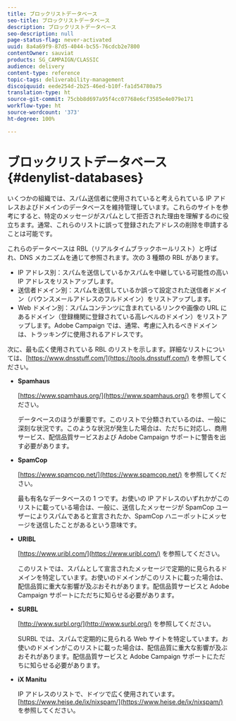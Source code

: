 ```yaml
---
title: ブロックリストデータベース
seo-title: ブロックリストデータベース
description: ブロックリストデータベース
seo-description: null
page-status-flag: never-activated
uuid: 8a4a69f9-87d5-4044-bc55-76cdcb2e7800
contentOwner: sauviat
products: SG_CAMPAIGN/CLASSIC
audience: delivery
content-type: reference
topic-tags: deliverability-management
discoiquuid: eede254d-2b25-46ed-b10f-fa1d54780a75
translation-type: ht
source-git-commit: 75cbb8d697a95f4cc07768e6cf3585e4e079e171
workflow-type: ht
source-wordcount: '373'
ht-degree: 100%

---
```



# ブロックリストデータベース{#denylist-databases}

いくつかの組織では、スパム送信者に使用されていると考えられている IP アドレスおよびドメインのデータベースを維持管理しています。これらのサイトを参考にすると、特定のメッセージがスパムとして拒否された理由を理解するのに役立ちます。通常、これらのリストに誤って登録されたアドレスの削除を申請することは可能です。

これらのデータベースは RBL（リアルタイムブラックホールリスト）と呼ばれ、DNS メカニズムを通じて参照されます。次の 3 種類の RBL があります。

* IP アドレス別：スパムを送信しているかスパムを中継している可能性の高い IP アドレスをリストアップします。
* 送信者ドメイン別：スパムを送信しているか誤って設定された送信者ドメイン（バウンスメールアドレスのフルドメイン）をリストアップします。
* Web ドメイン別：スパムコンテンツに含まれているリンクや画像の URL にあるドメイン（登録機関に登録されている高レベルのドメイン）をリストアップします。Adobe Campaign では、通常、考慮に入れるべきドメインは、トラッキングに使用されるアドレスです。

次に、最も広く使用されている RBL のリストを示します。詳細なリストについては、[https://www.dnsstuff.com/](https://tools.dnsstuff.com/) を参照してください。

* **Spamhaus**

   [https://www.spamhaus.org/](https://www.spamhaus.org/) を参照してください。

   データベースのほうが重要です。このリストで分類されているのは、一般に深刻な状況です。このような状況が発生した場合は、ただちに対応し、商用サービス、配信品質サービスおよび Adobe Campaign サポートに警告を出す必要があります。

* **SpamCop**

   [https://www.spamcop.net/](https://www.spamcop.net/) を参照してください。

   最も有名なデータベースの 1 つです。お使いの IP アドレスのいずれかがこのリストに載っている場合は、一般に、送信したメッセージが SpamCop ユーザーによりスパムであると宣言されたか、SpamCop ハニーポットにメッセージを送信したことがあるという意味です。

* **URIBL**

   [https://www.uribl.com/](https://www.uribl.com/) を参照してください。

   このリストでは、スパムとして宣言されたメッセージで定期的に見られるドメインを特定しています。お使いのドメインがこのリストに載った場合は、配信品質に重大な影響が及ぶおそれがあります。配信品質サービスと Adobe Campaign サポートにただちに知らせる必要があります。

* **SURBL**

   [http://www.surbl.org/](http://www.surbl.org/) を参照してください。

   SURBL では、スパムで定期的に見られる Web サイトを特定しています。お使いのドメインがこのリストに載った場合は、配信品質に重大な影響が及ぶおそれがあります。配信品質サービスと Adobe Campaign サポートにただちに知らせる必要があります。

* **iX Manitu**

   IP アドレスのリストで、ドイツで広く使用されています。[https://www.heise.de/ix/nixspam/](https://www.heise.de/ix/nixspam/) を参照してください。

<!--* SORBS

  [https://www.nl.sorbs.net](https://www.nl.sorbs.net) compiles a list of IP addresses that are reputed to be dynamic IP address (i.e. attributed temporarily to ISP subscribers) or "open relay" addresses. Certain domains check whether the IP address of a sender is not listed on this site before accepting email. Checking the IP addresses on this site can prove useful.-->